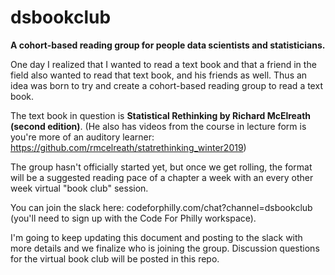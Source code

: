 # dsbookclub
__A cohort-based reading group for people data scientists and statisticians.__

One day I realized that I wanted to read a text book and that a friend in the field also wanted to read that text book, and his friends as well. Thus an idea was born to try and create a cohort-based reading group to read a text book. 

The text book in question is __Statistical Rethinking by Richard McElreath (second edition)__. (He also has videos from the course in lecture form is you're more of an auditory learner: https://github.com/rmcelreath/statrethinking_winter2019)

The group hasn't officially started yet, but once we get rolling, the format will be a suggested reading pace of a chapter a week with an every other week virtual "book club" session. 


You can join the slack here: codeforphilly.com/chat?channel=dsbookclub (you'll need to sign up with the Code For Philly workspace). 

I'm going to keep updating this document and posting to the slack with more details and we finalize who is joining the group. Discussion questions for the virtual book club will be posted in this repo. 
